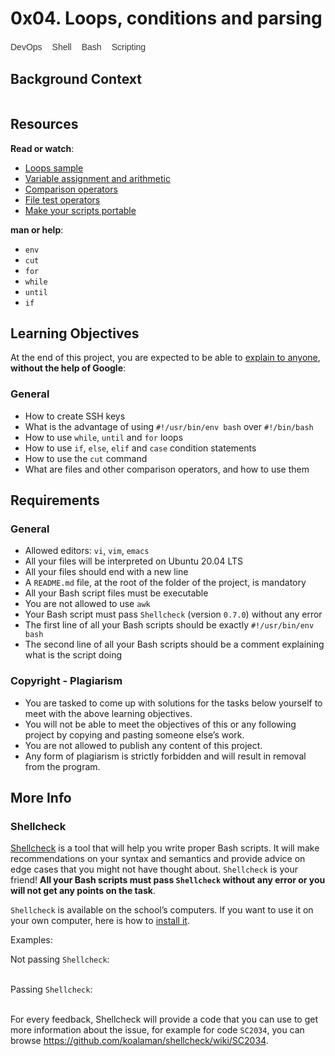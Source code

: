<h1 class="gap">0x04. Loops, conditions and parsing</h1>
<div data-react-class="tags/Tags" data-react-props="{&quot;tags&quot;:[{&quot;id&quot;:6,&quot;value&quot;:&quot;DevOps&quot;,&quot;author_id&quot;:null,&quot;created_at&quot;:&quot;2022-06-16T01:59:38.000Z&quot;,&quot;updated_at&quot;:&quot;2022-06-16T01:59:38.000Z&quot;},{&quot;id&quot;:10,&quot;value&quot;:&quot;Shell&quot;,&quot;author_id&quot;:null,&quot;created_at&quot;:&quot;2022-06-16T01:59:38.000Z&quot;,&quot;updated_at&quot;:&quot;2022-06-16T01:59:38.000Z&quot;},{&quot;id&quot;:11,&quot;value&quot;:&quot;Bash&quot;,&quot;author_id&quot;:null,&quot;created_at&quot;:&quot;2022-06-16T01:59:38.000Z&quot;,&quot;updated_at&quot;:&quot;2022-06-16T01:59:38.000Z&quot;},{&quot;id&quot;:28,&quot;value&quot;:&quot;Scripting&quot;,&quot;author_id&quot;:null,&quot;created_at&quot;:&quot;2022-06-16T01:59:38.000Z&quot;,&quot;updated_at&quot;:&quot;2022-06-16T01:59:38.000Z&quot;}]}" data-react-cache-id="tags/Tags-0"><div class="align-items-center d-flex flex-wrap gap-3 my-2" style =  "    -webkit-text-size-adjust: 100%;
    -webkit-tap-highlight-color: rgba(0,0,0,0);
    --col-bg-400: #121212;
    --col-bg-500: #1e1f22;
    --col-bg-600: #2b2d31;
    --col-bg-700: #313338;
    --col-bg-800: #383a40;
    --col-current-date: #888672;
    --col-second-deadline: #ff00002b;
    --col-second-deadline-link: #c8bfbf;
    --col-acc-400: #df3e3e;
    --col-acc-500: #f36262;
    --col-code-color: #e55039;
    --col-quiz-pass: #38b000;
    --col-code-pass: #284724;
    --col-code-fail: #521b1b;
    --col-requirement-pass: #28472466;
    --col-requirement-fail: #521b1b66;
    --col-efficiency-success: #291531;
    --col-efficiency-fail: #7d6e18;
    --col-answer-success: #151a48;
    --col-answer-fail: #774e1d;
    --col-light-400: #fff;
    --col-light-500: #ddd3d3;
    --col-light-600: #a79a9a;
    --col-light-700: #837a7a;
    --col-light-800: #746d6d;
    --col-bg-clear: transparent;
    --darkreader-neutral-background: #212222;
    --darkreader-neutral-text: #eae3d9;
    --darkreader-selection-background: #165aaa;
    --darkreader-selection-text: #fbf5ec;
    font-family: 'aktiv-grotesk ', sans-serif;
    font-size: 14px;
    line-height: 1.428571429;
    color: #333333;
    box-sizing: border-box;
    align-items: center !important;
    display: flex !important;
    flex-wrap: wrap !important;
    gap: 1rem !important;
    margin-bottom: 10px !important;
    margin-top: 10px !important;">
<span class="label label-primary" style="font-size: 14px;">DevOps</span>
<span class="label label-primary" style="font-size: 14px;">Shell</span>
<span class="label label-primary" style="font-size: 14px;">Bash</span>
<span class="label label-primary" style="font-size: 14px;">Scripting</span>
</div></div>
<div class="panel panel-default" id="project-description">
  <div class="panel-body">
    <h2>Background Context</h2>

<p><a href="https://youtu.be/BC2neyc5GcI" target="_blank"><img src="https://s3.amazonaws.com/alx-intranet.hbtn.io/uploads/medias/2019/6/b07e3333b1edfb9beed5.png?X-Amz-Algorithm=AWS4-HMAC-SHA256&amp;X-Amz-Credential=AKIARDDGGGOUSBVO6H7D%2F20230727%2Fus-east-1%2Fs3%2Faws4_request&amp;X-Amz-Date=20230727T100300Z&amp;X-Amz-Expires=86400&amp;X-Amz-SignedHeaders=host&amp;X-Amz-Signature=98180cf3839abfb22b6e1d8854f9398d9a53e14d5dfc813d8daeaf983ca13420" alt="" loading="lazy" style=""></a></p>

<h2>Resources</h2>

<p><strong>Read or watch</strong>:</p>

<ul>
<li><a href="/rltoken/wT98UJfv_E2tk4yP9PcLLw" title="The <code>for</code> loop&quot; target=“_blank”>The <code>for</code> loop</a> </li>
<li><a href=" rltoken="" fsas6duzuuian6nawyxztw"="" nl_7unvltjrrh1c62_if_g"="" u93es1eshyob0odmydsvag"="" target="_blank">Loops sample</a> </li>
<li><a href="/rltoken/olvOKX699pq50rkHRE5cSA" title="Variable assignment and arithmetic" target="_blank">Variable assignment and arithmetic</a> </li>
<li><a href="/rltoken/HxohzllkOWh0t4dy_HptIQ" title="Comparison operators" target="_blank">Comparison operators</a> </li>
<li><a href="/rltoken/g8of2ABPEJfCNtPrDQaqVw" title="File test operators" target="_blank">File test operators</a> </li>
<li><a href="/rltoken/O0Ay21p7tDhfLMsYbtAKug" title="Make your scripts portable" target="_blank">Make your scripts portable</a> </li>
</ul>

<p><strong>man or help</strong>:</p>

<ul>
<li><code>env</code></li>
<li><code>cut</code></li>
<li><code>for</code></li>
<li><code>while</code></li>
<li><code>until</code></li>
<li><code>if</code></li>
</ul>

<h2>Learning Objectives</h2>

<p>At the end of this project, you are expected to be able to <a href="/rltoken/UnkzDNdH09TFJ0-Y56azyg" title="explain to anyone" target="_blank">explain to anyone</a>, <strong>without the help of Google</strong>:</p>

<h3>General</h3>

<ul>
<li>How to create SSH keys</li>
<li>What is the advantage of using  <code>#!/usr/bin/env bash</code> over <code>#!/bin/bash</code></li>
<li>How to use <code>while</code>, <code>until</code> and <code>for</code> loops</li>
<li>How to use <code>if</code>, <code>else</code>, <code>elif</code> and <code>case</code> condition statements</li>
<li>How to use the <code>cut</code> command</li>
<li>What are files and other comparison operators, and how to use them</li>
</ul>

<h2>Requirements</h2>

<h3>General</h3>

<ul>
<li>Allowed editors: <code>vi</code>, <code>vim</code>, <code>emacs</code></li>
<li>All your files will be interpreted on Ubuntu 20.04 LTS</li>
<li>All your files should end with a new line</li>
<li>A <code>README.md</code> file, at the root of the folder of the project, is mandatory</li>
<li>All your Bash script files must be executable</li>
<li>You are not allowed to use <code>awk</code></li>
<li>Your Bash script must pass <code>Shellcheck</code> (version <code>0.7.0</code>) without any error</li>
<li>The first line of all your Bash scripts should be exactly <code>#!/usr/bin/env bash</code></li>
<li>The second line of all your Bash scripts should be a comment explaining what is the script doing</li>
</ul>

<h3>Copyright - Plagiarism</h3>

<ul>
<li>You are tasked to come up with solutions for the tasks below yourself to meet with the above learning objectives.</li>
<li>You will not be able to meet the objectives of this or any following project by copying and pasting someone else’s work. </li>
<li>You are not allowed to publish any content of this project.</li>
<li>Any form of plagiarism is strictly forbidden and will result in removal from the program.</li>
</ul>

<h2>More Info</h2>

<h3>Shellcheck</h3>

<p><a href="/rltoken/joK6l_yEZ9N7T0GQ1RDjLA" title="Shellcheck" target="_blank">Shellcheck</a> is a tool that will help you write proper Bash scripts. It will make recommendations on your syntax and semantics and provide advice on edge cases that you might not have thought about. <code>Shellcheck</code> is your friend! <strong>All your Bash scripts must pass <code>Shellcheck</code> without any error or you will not get any points on the task</strong>.</p>

<p><code>Shellcheck</code> is available on the school’s computers. If you want to use it on your own computer, here is how to <a href="/rltoken/jbz0_-i3TV3WpKgxhyrtpA" title="install it" target="_blank">install it</a>.</p>

<p>Examples:</p>

<p>Not passing <code>Shellcheck</code>:<br>
<br>
<img src="https://s3.amazonaws.com/intranet-projects-files/holbertonschool-sysadmin_devops/251/Vxotqyj.png" alt="" loading="lazy" style=""></p>

<p>Passing <code>Shellcheck</code>:<br>
<br>
<img src="https://s3.amazonaws.com/intranet-projects-files/holbertonschool-sysadmin_devops/251/ubHWxDU.png" alt="" loading="lazy" style=""></p>

<p>For every feedback, Shellcheck will provide a code that you can use to get more information about the issue, for example for code <code>SC2034</code>, you can browse <a href="/rltoken/dxp49_rfO4_9Yjtcg59exg" title="https://github.com/koalaman/shellcheck/wiki/SC2034" target="_blank">https://github.com/koalaman/shellcheck/wiki/SC2034</a>.</p>

  </div>
</div>
